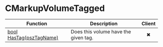 # CMarkupVolumeTagged
Function|Description|Client
--|--|:--:
[bool HasTag(pszTagName)](HasTag)|Does this volume have the given tag.|✖
